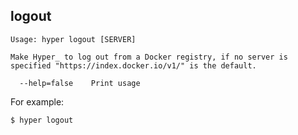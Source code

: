 ## logout

    Usage: hyper logout [SERVER]

    Make Hyper_ to log out from a Docker registry, if no server is
	specified "https://index.docker.io/v1/" is the default.

      --help=false    Print usage

For example:

    $ hyper logout